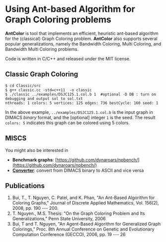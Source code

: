 # Using Ant-based Algorithm for Graph Coloring problems

**AntColor** is tool that implements an efficient, heuristic ant-based algorithm for the (classical) Graph Coloring problem. **AntColor** also supports several popular generalizations, namely the Bandwidth Coloring, Multi Coloring, and Bandwidth Multi Coloring problems.

Code is written in C/C++ and released under the MIT license.

## Classic Graph Coloring

```
$ cd Classic/src
$ g++ classic.cc -std=c++11  -o classic
$ ./classic ../examples/DSJC125.1.col.b 1  #optional -D DB : turn on debugging and output sol to sol.txt
nthreads: 1 colors: 5 vertices: 125 edges: 736 bestCycle: 160 seed: 1
```

In the above example, `../examples/DSJC125.1.col.b` is the input graph in DIMACS *binary* format, and the [optional] integer `1` is the seed. The result `colors: 5` indicates this graph can be colored using 5 colors.


## MISCS
You might also be interested in

* **Benchmark graphs**: [https://github.com/dynaroars/npbench/](https://github.com/dynaroars/npbench/)
* **[Converter](https://github.com/dynaroars/npbench/tree/master/instances/converter)**: convert from DIMACS binary to ASCII and vice versa

## Publications
1. Bui, T., T. Nguyen, C. Patel, and K. Phan, "An Ant-Based Algorithm for Coloring Graphs," Journal of Discrete Applied Mathematics, Vol. 156(2), 2008, pp. 190 --- 200.
1. T. Nguyen., M.S. Thesis: "On the Graph Coloring Problem and Its Generalizations," Penn State University, 2006
1. Bui, T and T. Nguyen, "An Agent-Based Algorithm for Generalized Graph Colorings," Proc. 8th Annual Conference on Genetic and Evolutionary Computation Conference (GECCO), 2006, pp. 19 --- 26

